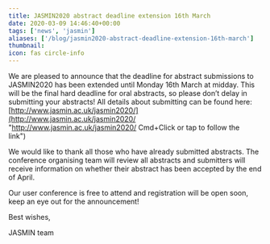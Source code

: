 ```yaml
---
title: JASMIN2020 abstract deadline extension 16th March
date: 2020-03-09 14:46:40+00:00
tags: ['news', 'jasmin']
aliases: ['/blog/jasmin2020-abstract-deadline-extension-16th-march']
thumbnail: 
icon: fas circle-info
---
```


We are pleased to announce that the deadline for abstract submissions to JASMIN2020 has been extended until Monday 16th March at midday. This will be the final hard deadline for oral abstracts, so please don’t delay in submitting your abstracts! All details about submitting can be found here: [http://www.jasmin.ac.uk/jasmin2020/](http://www.jasmin.ac.uk/jasmin2020/ "http://www.jasmin.ac.uk/jasmin2020/
Cmd+Click or tap to follow the link")  



We would like to thank all those who have already submitted abstracts. The conference organising team will review all abstracts and submitters will receive information on whether their abstract has been accepted by the end of April. 



Our user conference is free to attend and registration will be open soon, keep an eye out for the announcement! 



Best wishes, 


JASMIN team


